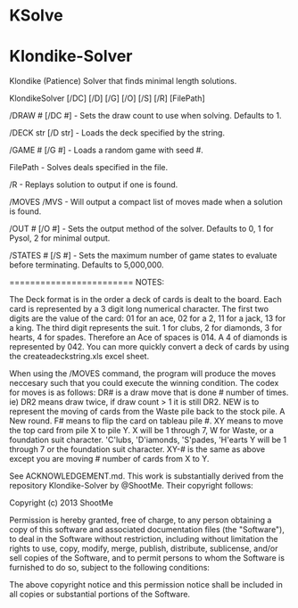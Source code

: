 # KSolve
Klondike-Solver
===============

Klondike (Patience) Solver that finds minimal length solutions.

KlondikeSolver [/DC] [/D] [/G] [/O] [/S] [/R] [FilePath]

/DRAW # [/DC #] - Sets the draw count to use when solving. Defaults to 1.

/DECK str [/D str] - Loads the deck specified by the string.

/GAME # [/G #] - Loads a random game with seed #.

FilePath - Solves deals specified in the file.

/R - Replays solution to output if one is found.

/MOVES /MVS - Will output a compact list of moves made when a solution is found.

/OUT # [/O #] - Sets the output method of the solver. Defaults to 0, 1 for Pysol, 2 for minimal output.

/STATES # [/S #] - Sets the maximum number of game states to evaluate before terminating. Defaults to 5,000,000.

========================
NOTES:

The Deck format is in the order a deck of cards is dealt to the board.  Each card is represented by a 3 digit long numerical character.  The first two digits are the value of the card:
01 for an ace, 02 for a 2, 11 for a jack, 13 for a king.  The third digit represents the suit. 1 for clubs, 2 for diamonds, 3 for hearts, 4 for spades.
Therefore an Ace of spaces is 014.  A 4 of diamonds is represented by 042.
You can more quickly convert a deck of cards by using the createadeckstring.xls excel sheet.

When using the /MOVES command, the program will produce the moves neccesary such that you could execute the winning condition.  The codex for moves is as follows:
	DR# is a draw move that is done # number of times. ie) DR2 means draw twice, if draw count > 1 it is still DR2.
	NEW is to represent the moving of cards from the Waste pile back to the stock pile. A New round.
	F# means to flip the card on tableau pile #. 
	XY means to move the top card from pile X to pile Y.
		X will be 1 through 7, W for Waste, or a foundation suit character. 'C'lubs, 'D'iamonds, 'S'pades, 'H'earts
		Y will be 1 through 7 or the foundation suit character.
	XY-# is the same as above except you are moving # number of cards from X to Y.

See ACKNOWLEDGEMENT.md.  This work is substantially derived from the repository Klondike-Solver
by @ShootMe. Their copyright follows:


Copyright (c) 2013 ShootMe

Permission is hereby granted, free of charge, to any person obtaining a copy of
this software and associated documentation files (the "Software"), to deal in
the Software without restriction, including without limitation the rights to
use, copy, modify, merge, publish, distribute, sublicense, and/or sell copies of
the Software, and to permit persons to whom the Software is furnished to do so,
subject to the following conditions:

The above copyright notice and this permission notice shall be included in all
copies or substantial portions of the Software.


